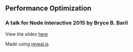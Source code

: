 ## Performance Optimization

### A talk for Node Interactive 2015 by Bryce B. Baril

View the slides [here](https://brycebaril.github.io/perf_node_interactive)

Made using [reveal.js](https://github.com/hakimel/reveal.js)
